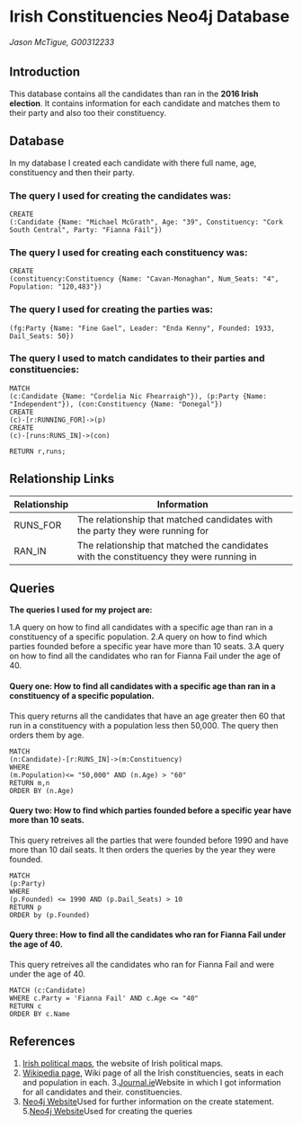 # Irish Constituencies Neo4j Database
###### Jason McTigue, G00312233

## Introduction
This database contains all the candidates than ran in the **2016 Irish election**. It contains information for each candidate and matches them to their party and also too their constituency.


## Database
In my database I created each candidate with there full name, age, constituency and then their party.


<h3>The query I used for creating the candidates was:</h3>

```cypher
CREATE
(:Candidate {Name: "Michael McGrath", Age: "39", Constituency: "Cork South Central", Party: "Fianna Fáil"})
```

<h3>The query I used for creating each constituency was:</h3>

```cypher
CREATE 
(constituency:Constituency {Name: "Cavan-Monaghan", Num_Seats: "4", Population: "120,483"})
```

<h3>The query I used for creating the parties was:</h3>

```cypher
(fg:Party {Name: "Fine Gael", Leader: "Enda Kenny", Founded: 1933, Dail_Seats: 50})
```
<h3>The query I used to match candidates to their parties and constituencies:</h3>

```cypher
MATCH
(c:Candidate {Name: "Cordelia Nic Fhearraigh"}), (p:Party {Name: "Independent"}), (con:Constituency {Name: "Donegal"})
CREATE
(c)-[r:RUNNING_FOR]->(p)
CREATE
(c)-[runs:RUNS_IN]->(con)

RETURN r,runs;

```

## Relationship Links
|  Relationship |Information|   
|---|---|
|  RUNS_FOR |The relationship that matched candidates with the party they were running for |   
|   RAN_IN|The relationship that matched the candidates with the constituency they were running in|

## Queries
**The queries I used for my project are:**

1.A query on how to find all candidates with a specific age than ran in a constituency of a specific population.
2.A query on how to find which parties founded before a specific year have more than 10 seats.
3.A query on how to find all the candidates who ran for Fianna Fail under the age of 40.

#### Query one: How to find all candidates with a specific age than ran in a constituency of a specific population.
This query returns all the candidates that have an age greater then 60 that run
in a constituency with a population less then 50,000. The query then orders them by age.

```cypher
MATCH
(n:Candidate)-[r:RUNS_IN]->(m:Constituency)
WHERE
(m.Population)<= "50,000" AND (n.Age) > "60"
RETURN m,n
ORDER BY (n.Age)
```

#### Query two: How to find which parties founded before a specific year have more than 10 seats.
This query retreives all the parties that were founded before 1990 and have more than 10 dail seats. It then
orders the queries by the year they were founded.

```cypher
MATCH
(p:Party)
WHERE 
(p.Founded) <= 1990 AND (p.Dail_Seats) > 10
RETURN p
ORDER by (p.Founded)
```

#### Query three: How to find all the candidates who ran for Fianna Fail under the age of 40.
This query retreives all the candidates who ran for Fianna Fail and were under the age of 40.

```cypher
MATCH (c:Candidate)
WHERE c.Party = 'Fianna Fail' AND c.Age <= "40"
RETURN c
ORDER BY c.Name
```

## References
1. [Irish political maps](http://irishpoliticalmaps.blogspot.ie/2012/06/constituency-commission-boundary.html), the website of Irish political maps.
2. [Wikipedia page](https://en.wikipedia.org/wiki/Parliamentary_constituencies_in_the_Republic_of_Ireland), Wiki page of all the Irish constituencies, seats in each and population in each.
3.[Journal.ie](http://www.thejournal.ie/election-2016/constituency)Website in which I got information for all candidates and their. constituencies.
4. [Neo4j Website](http://neo4j.com/docs/stable/query-create.html)Used for further information on the create statement.
5.[Neo4j Website](http://neo4j.com/docs/stable/query-match.html)Used for creating the queries